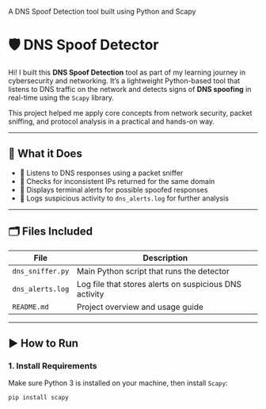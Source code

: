 A DNS Spoof Detection tool built using Python and Scapy


# 🛡️ DNS Spoof Detector

Hi! I built this **DNS Spoof Detection** tool as part of my learning journey in cybersecurity and networking. It’s a lightweight Python-based tool that listens to DNS traffic on the network and detects signs of **DNS spoofing** in real-time using the `Scapy` library.

This project helped me apply core concepts from network security, packet sniffing, and protocol analysis in a practical and hands-on way.

---

## 📌 What it Does

- 🧠 Listens to DNS responses using a packet sniffer
- 🔎 Checks for inconsistent IPs returned for the same domain
- 🚨 Displays terminal alerts for possible spoofed responses
- 📝 Logs suspicious activity to `dns_alerts.log` for further analysis

---

## 🗂️ Files Included

| File              | Description                                  |
|-------------------|----------------------------------------------|
| `dns_sniffer.py`  | Main Python script that runs the detector    |
| `dns_alerts.log`  | Log file that stores alerts on suspicious DNS activity |
| `README.md`       | Project overview and usage guide             |

---

## ▶️ How to Run

### 1. Install Requirements
Make sure Python 3 is installed on your machine, then install `Scapy`:

```bash
pip install scapy
